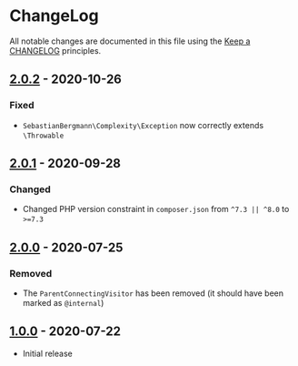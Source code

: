 # ChangeLog

All notable changes are documented in this file using the [Keep a CHANGELOG](https://keepachangelog.com/) principles.

## [2.0.2] - 2020-10-26

### Fixed

- `SebastianBergmann\Complexity\Exception` now correctly extends `\Throwable`

## [2.0.1] - 2020-09-28

### Changed

- Changed PHP version constraint in `composer.json` from `^7.3 || ^8.0` to `>=7.3`

## [2.0.0] - 2020-07-25

### Removed

- The `ParentConnectingVisitor` has been removed (it should have been marked as `@internal`)

## [1.0.0] - 2020-07-22

- Initial release

[2.0.2]: https://github.com/sebastianbergmann/complexity/compare/2.0.1...2.0.2
[2.0.1]: https://github.com/sebastianbergmann/complexity/compare/2.0.0...2.0.1
[2.0.0]: https://github.com/sebastianbergmann/complexity/compare/1.0.0...2.0.0
[1.0.0]: https://github.com/sebastianbergmann/complexity/compare/70ee0ad32d9e2be3f85beffa3e2eb474193f2487...1.0.0
